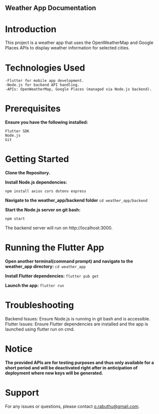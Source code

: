 ## Weather App Documentation

# Introduction

This project is a weather app that uses the OpenWeatherMap and Google Places APIs to display weather information for selected cities.

# Technologies Used

    -Flutter for mobile app development.
    -Node.js for backend API handling.
    -APIs: OpenWeatherMap, Google Places (managed via Node.js backend).

# Prerequisites

**Ensure you have the following installed:**

    Flutter SDK
    Node.js
    Git

# Getting Started

**Clone the Repository.**

**Install Node.js dependencies:**

`npm install axios cors dotenv express`

**Navigate to the weather_app/backend folder**
`cd weather_app/backend`

**Start the Node.js server on git bash:**

`npm start`

The backend server will run on http://localhost:3000.

# Running the Flutter App

**Open another terminal(command prompt) and navigate to the weather_app directory:**
    `cd weather_app`

**Install Flutter dependencies:**
    `flutter pub get`

**Launch the app:**
    `flutter run`

# Troubleshooting

Backend Issues: Ensure Node.js is running in git bash and is accessible.
Flutter Issues: Ensure Flutter dependencies are installed and the app is launched using flutter run on cmd.

# Notice

**The provided APIs are for testing purposes and thus only available for a short period and will be deactivated right after in anticipation of deployment where new keys will be generated.**

# Support

For any issues or questions, please contact o.rabuthu@gmail.com.